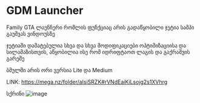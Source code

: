 # GDM Launcher

Family GTA ლაუნჩერი რომლის ფუნქციაც არის გადაწყობილი ჯეტია სამპი გაუშვას ვინდოუსზე

ჯეტიაში დამატებულია სხვა და სხვა მოდიფიკაციები ოპტიმიზაციისა და სილამაზისთვის, აწყობილია ისე რომ იდრიფტაოთ ლაგის და გაქრაშვის გარეშე

ბმულში არის ორი ვერსია Lite და Medium

LINK: https://mega.nz/folder/aIsiSRZK#rVNdEaiKiLsojg2s1XVhrg

სქრინი
![image](https://raw.githubusercontent.com/vakh0/GDM_Launcher/main/Screenshot%202022-06-12%20171412.png)
